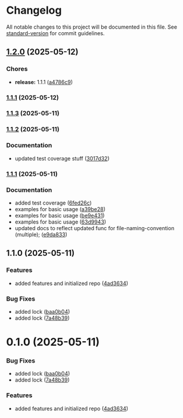 # Changelog

All notable changes to this project will be documented in this file. See [standard-version](https://github.com/conventional-changelog/standard-version) for commit guidelines.

## [1.2.0](https://github.com/zeddotes/eslint-plugin-best-practices/compare/v1.1.3...v1.2.0) (2025-05-12)


### Chores

* **release:** 1.1.1 ([a4786c9](https://github.com/zeddotes/eslint-plugin-best-practices/commit/a4786c9e9b0d15dad5de0fc816faae62a33c0bc4))

### [1.1.1](https://github.com/zeddotes/eslint-plugin-best-practices/compare/v1.1.3...v1.1.1) (2025-05-12)

### [1.1.3](https://github.com/zeddotes/eslint-plugin-best-practices/compare/v1.1.2...v1.1.3) (2025-05-11)

### [1.1.2](https://github.com/zeddotes/eslint-plugin-best-practices/compare/v1.1.1...v1.1.2) (2025-05-11)


### Documentation

* updated test coverage stuff ([3017d32](https://github.com/zeddotes/eslint-plugin-best-practices/commit/3017d32d63a71c12c8eb11d919a84d18da05dfc4))

### [1.1.1](https://github.com/zeddotes/eslint-plugin-best-practices/compare/v1.1.0...v1.1.1) (2025-05-11)


### Documentation

* added test coverage ([6fed26c](https://github.com/zeddotes/eslint-plugin-best-practices/commit/6fed26cc890845fae89870462ae07e302f416a88))
* examples for basic usage ([a39be28](https://github.com/zeddotes/eslint-plugin-best-practices/commit/a39be2843f74532fbbe69bb9b83b7d246de6e238))
* examples for basic usage ([be9e431](https://github.com/zeddotes/eslint-plugin-best-practices/commit/be9e43174add993821da1702eef9704ffcccf114))
* examples for basic usage ([63d9943](https://github.com/zeddotes/eslint-plugin-best-practices/commit/63d9943da6f33b2ed4a2dc406cbc530b3ec70526))
* updated docs to reflect updated func for file-naming-convention (multiple); ([e9da833](https://github.com/zeddotes/eslint-plugin-best-practices/commit/e9da8335fc8ed43f8fa5f51d0d373f80c66bba88))

## 1.1.0 (2025-05-11)


### Features

* added features and initialized repo ([4ad3634](https://github.com/zeddotes/eslint-plugin-best-practices/commit/4ad363472793e73bf1ca0d0e67167d5b5297c7c1))


### Bug Fixes

* added lock ([baa0b04](https://github.com/zeddotes/eslint-plugin-best-practices/commit/baa0b04e89b92611b5dbad1a1fe83155683b2e1a))
* added lock ([7a48b39](https://github.com/zeddotes/eslint-plugin-best-practices/commit/7a48b391a9e5d90d9a90460fb80d497aa13a8a88))

# 0.1.0 (2025-05-11)


### Bug Fixes

* added lock ([baa0b04](https://github.com/zeddotes/eslint-plugin-best-practices/commit/baa0b04e89b92611b5dbad1a1fe83155683b2e1a))
* added lock ([7a48b39](https://github.com/zeddotes/eslint-plugin-best-practices/commit/7a48b391a9e5d90d9a90460fb80d497aa13a8a88))


### Features

* added features and initialized repo ([4ad3634](https://github.com/zeddotes/eslint-plugin-best-practices/commit/4ad363472793e73bf1ca0d0e67167d5b5297c7c1))
